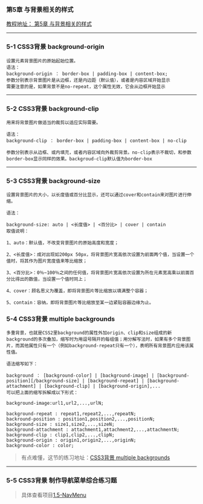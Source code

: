 ###  第5章 与背景相关的样式 
[教程地址： 第5章 与背景相关的样式](http://www.imooc.com/code/657)

---
### 5-1  CSS3背景 background-origin
```
设置元素背景图片的原始起始位置。
语法：
background-origin ： border-box | padding-box | content-box;
参数分别表示背景图片是从边框，还是内边距（默认值），或者是内容区域开始显示
需要注意的是，如果背景不是no-repeat，这个属性无效，它会从边框开始显示
```

---
### 5-2 CSS3背景 background-clip
```
用来将背景图片做适当的裁剪以适应实际需要。

语法：
background-clip ： border-box | padding-box | content-box | no-clip

参数分别表示从边框、或内填充，或者内容区域向外裁剪背景。no-clip表示不裁切，和参数border-box显示同样的效果。backgroud-clip默认值为border-box
```

---
### 5-3 CSS3背景 background-size
```
设置背景图片的大小，以长度值或百分比显示，还可以通过cover和contain来对图片进行伸缩。

语法：

background-size: auto | <长度值> | <百分比> | cover | contain
取值说明：

1、auto：默认值，不改变背景图片的原始高度和宽度；

2、<长度值>：成对出现如200px 50px，将背景图片宽高依次设置为前面两个值，当设置一个值时，将其作为图片宽度值来等比缩放；

3、<百分比>：0％~100％之间的任何值，将背景图片宽高依次设置为所在元素宽高乘以前面百分比得出的数值，当设置一个值时同上；

4、cover：顾名思义为覆盖，即将背景图片等比缩放以填满整个容器；

5、contain：容纳，即将背景图片等比缩放至某一边紧贴容器边缘为止。
```

### 5-4 CSS3背景 multiple backgrounds
```
多重背景，也就是CSS2里background的属性外加origin、clip和size组成的新background的多次叠加，缩写时为用逗号隔开的每组值；用分解写法时，如果有多个背景图片，而其他属性只有一个（例如background-repeat只有一个），表明所有背景图片应用该属性值。

语法缩写如下：

background ： [background-color] | [background-image] | [background-position][/background-size] | [background-repeat] | [background-attachment] | [background-clip] | [background-origin],...
可以把上面的缩写拆解成以下形式：

background-image:url1,url2,...,urlN;

background-repeat : repeat1,repeat2,...,repeatN;
backround-position : position1,position2,...,positionN;
background-size : size1,size2,...,sizeN;
background-attachment : attachment1,attachment2,...,attachmentN;
background-clip : clip1,clip2,...,clipN;
background-origin : origin1,origin2,...,originN;
background-color : color;
```
>有点难懂，这节的练习地址：[CSS3背景 multiple backgrounds](http://www.imooc.com/code/692)

---
### 5-5 CSS3背景 制作导航菜单综合练习题
>具体查看项目[1.5-NavMenu](https://github.com/ckinmind/WebHub/tree/master/Project/1.5-NavMenu)
